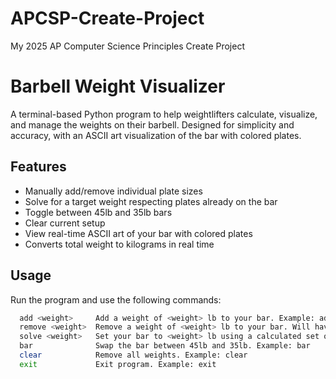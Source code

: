 # APCSP-Create-Project
My 2025 AP Computer Science Principles Create Project

# Barbell Weight Visualizer

A terminal-based Python program to help weightlifters calculate, visualize, and manage the weights on their barbell. Designed for simplicity and accuracy, with an ASCII art visualization of the bar with colored plates.

## Features

- Manually add/remove individual plate sizes  
- Solve for a target weight respecting plates already on the bar
- Toggle between 45lb and 35lb bars  
- Clear current setup  
- View real-time ASCII art of your bar with colored plates  
- Converts total weight to kilograms in real time 

## Usage
Run the program and use the following commands:

```bash
  add <weight>     Add a weight of <weight> lb to your bar. Example: add 35
  remove <weight>  Remove a weight of <weight> lb to your bar. Will have no effect if weight is not on your bar. Example: remove 35
  solve <weight>   Set your bar to <weight> lb using a calculated set of plates. Keeps preexisting plates. Example: solve 227
  bar              Swap the bar between 45lb and 35lb. Example: bar
  clear            Remove all weights. Example: clear
  exit             Exit program. Example: exit
